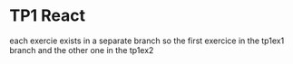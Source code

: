 # TP1 React

each exercie exists in a separate branch
so the first exercice in the tp1ex1 branch and the other one in the tp1ex2
